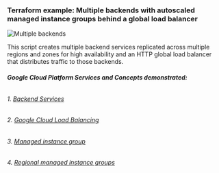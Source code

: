 ### Terraform example: Multiple backends with autoscaled managed instance groups behind a global load balancer

![Multiple backends](https://miro.medium.com/max/1557/1*Ta3QLmaGERAhg1O81whT4w.png)

This script creates multiple backend services replicated across multiple regions and zones for high availability and an HTTP global load balancer that distributes traffic to those backends.

###### **Google Cloud Platform Services and Concepts demonstrated:**
###### 1. [Backend Services](https://cloud.google.com/load-balancing/docs/backend-service)
###### 2. [Google Cloud Load Balancing](https://cloud.google.com/load-balancing/)
###### 3. [Managed instance group](https://cloud.google.com/compute/docs/instance-groups/creating-groups-of-managed-instances)
###### 4. [Regional managed instance groups](https://cloud.google.com/compute/docs/instance-groups/distributing-instances-with-regional-instance-groups)
